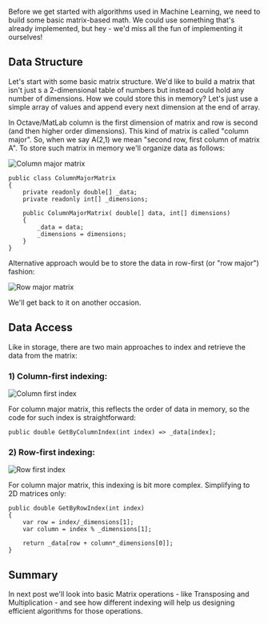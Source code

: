 
Before we get started with algorithms used in Machine Learning, we need to build some basic matrix-based math. We could use something that's already implemented, but hey - we'd miss all the fun of implementing it ourselves! 

## Data Structure

Let's start with some basic matrix structure. We'd like to build a matrix that isn't just s a 2-dimensional table of numbers but instead could hold any number of dimensions. How we could store this in memory? Let's  just use a simple array of values and append every next dimension at the end of array.

In Octave/MatLab column is the first dimension of matrix and row is second (and then higher order dimensions). This kind of matrix is called "column major". So, when we say A(2,1) we mean "second row, first column of matrix A". To store such matrix in memory we'll organize data as follows:

![Column major matrix](https://mandrostorage.blob.core.windows.net/blogfiles/MemoryStructure_ColumnMajor.png)

    public class ColumnMajorMatrix
    {
        private readonly double[] _data;
        private readonly int[] _dimensions;
    
        public ColumnMajorMatrix( double[] data, int[] dimensions)
        {
            _data = data;
            _dimensions = dimensions;
        }
    }

Alternative approach would be to store the data in row-first (or "row major") fashion:

![Row major matrix](https://mandrostorage.blob.core.windows.net/blogfiles/MemoryStructure_RowMajor.png)

We'll get back to it on another occasion.

## Data Access

Like in storage, there are two main approaches to index and retrieve the data from the matrix:
### 1) Column-first indexing:

![Column first index](https://mandrostorage.blob.core.windows.net/blogfiles/Enumerate_ColumnFirst.png)

For column major matrix, this reflects the order of data in memory, so the code for such index is straightforward:

    public double GetByColumnIndex(int index) => _data[index];

### 2) Row-first indexing:

![Row first index](https://mandrostorage.blob.core.windows.net/blogfiles/Enumerate_RowFirst.png)

For column major matrix, this indexing is bit more complex. Simplifying to 2D matrices only:

    public double GetByRowIndex(int index)
    {
        var row = index/_dimensions[1];
        var column = index % _dimensions[1];

        return _data[row + column*_dimensions[0]];
    }


## Summary

In next post we'll look into basic Matrix operations - like Transposing and Multiplication - and see how different indexing will help us designing efficient algorithms for those operations.
